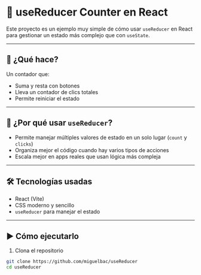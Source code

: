 # 🧮 useReducer Counter en React

Este proyecto es un ejemplo muy simple de cómo usar `useReducer` en React para gestionar un estado más complejo que con `useState`.

---

## 📌 ¿Qué hace?

Un contador que:
- Suma y resta con botones
- Lleva un contador de clics totales
- Permite reiniciar el estado

---

## 🧠 ¿Por qué usar `useReducer`?

- Permite manejar múltiples valores de estado en un solo lugar (`count` y `clicks`)
- Organiza mejor el código cuando hay varios tipos de acciones
- Escala mejor en apps reales que usan lógica más compleja

---

## 🛠️ Tecnologías usadas

- React (Vite)
- CSS moderno y sencillo
- `useReducer` para manejar el estado

---

## ▶️ Cómo ejecutarlo

1. Clona el repositorio
```bash
git clone https://github.com/miguelbac/useReducer
cd useReducer
